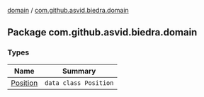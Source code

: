 [domain](../index.md) / [com.github.asvid.biedra.domain](./index.md)

## Package com.github.asvid.biedra.domain

### Types

| Name | Summary |
|---|---|
| [Position](-position/index.md) | `data class Position` |
